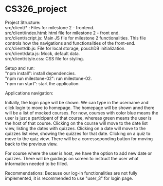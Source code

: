 # CS326_project
Project Structure: <br />
src/client/* : Files for milestone 2 - frontend. <br />
src/client/index.html: html file for milestone 2 - front end. <br />
src/client/script.js: Main JS file for milestone 2 functionalities. This file controls how the navigations and functionalities of the front-end. <br />
src/client/db.js: File for local storage, pouchDB initialization. <br />
src/client/data.js: Mock, default data. <br />
src/client/style.css: CSS file for styling. <br />

Setup and run: <br />
"npm install": install dependencies. <br />
"npm run milestone-02": run milestone-02. <br />
"npm run start": start the application. <br />


Applications navigation: <br />

Initially, the login page will be shown. We can type in the username and click login to move to homepage.
The homepage will be shown annd there will be a list of mocked courses. For now, courses with color blue means the user is just a participant of that course, whereas green means the user is the host of that course.
Clicking on the course will move to the date list view, listing the dates with quizzes. Clicking on a date will move to the quizzes list view, showing the quizzes for that date. Clicking on a quiz to move to the quiz view. There will be a corresseponding button for moving back to the previous view. <br />

For course where the user is host, we have the option to add new date or quizzes. There will be guidings on screen to instruct the user what information needed to be filled.

Recommendations: Because our log-in functionalities are not fully implemented, it is recommended to use "user_3" for login page.
